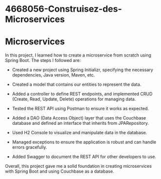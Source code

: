 # 4668056-Construisez-des-Microservices
#  **Microservices** 

In this project, I learned how to create a microservice from scratch using Spring Boot. The steps I followed are:

- Created a new project using Spring Initializr, specifying the necessary dependencies, Java version, Maven, etc.

- Created a model that contains our entities to represent the data.

- Added a controller to define REST endpoints, and implemented CRUD (Create, Read, Update, Delete) operations for managing data.

- Tested the REST API using Postman to ensure it works as expected.

- Added a DAO (Data Access Object) layer that uses the Couchbase database and defined an interface that inherits from JPARepository.

- Used H2 Console to visualize and manipulate data in the database.

- Managed exceptions to ensure the application is robust and can handle errors gracefully.

- Added Swagger to document the REST API for other developers to use.

Overall, this project gave me a solid foundation in creating microservices with Spring Boot and using Couchbase as a database.

